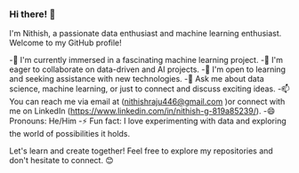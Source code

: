 ### Hi there! 👋

I'm Nithish, a passionate data enthusiast and machine learning enthusiast. Welcome to my GitHub profile!

-🔭 I'm currently immersed in a fascinating machine learning project.
-🌱 I'm eager to collaborate on data-driven and AI projects.
-🤔 I'm open to learning and seeking assistance with new technologies.
-💬 Ask me about data science, machine learning, or just to connect and discuss exciting ideas.
-📫 You can reach me via email at (nithishraju446@gmail.com )or connect with me on LinkedIn (https://www.linkedin.com/in/nithish-g-819a85239/).
-😄 Pronouns: He/Him
-⚡ Fun fact: I love experimenting with data and exploring the world of possibilities it holds.

Let's learn and create together! Feel free to explore my repositories and don't hesitate to connect. 😊
